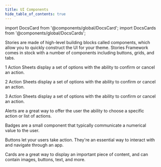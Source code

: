 ```yaml
---
title: UI Components
hide_table_of_contents: true
---
```


import DocsCard from '@components/global/DocsCard';
import DocsCards from '@components/global/DocsCards';

<head>
  <title>UI Components | User Interface Stories Building Components</title>
  <meta
    name="description"
    content="Stories Framework comes stock with a number of high-level UI components including buttons, grid, and tabs to quickly and easily build your stories' user interface."
  />
  <style>{`
    :root {
      --doc-item-container-width: 60rem;
    }
  `}</style>
</head>

Stories are made of high-level building blocks called components, which allow you to quickly construct the UI for your theme. Stories Framework comes in stock with a number of components including buttons, grids, and tabs.

<DocsCards>
  <DocsCard header="Action Sheet" href="api/action-sheet" img="/icons/img2.png">
    <p>1 Action Sheets display a set of options with the ability to confirm or cancel an action.</p>
  </DocsCard>

  <DocsCard header="Action Sheet" href="api/action-sheet" img="/icons/img2.png">
    <p>2 Action Sheets display a set of options with the ability to confirm or cancel an action.</p>
  </DocsCard>

  <DocsCard header="Action Sheet" href="api/action-sheet" img="/icons/img2.png">
    <p>3 Action Sheets display a set of options with the ability to confirm or cancel an action.</p>
  </DocsCard>


  <DocsCard header="Alert" href="api/alert" icon="/icons/img1.png">
    <p>Alerts are a great way to offer the user the ability to choose a specific action or list of actions.</p>
  </DocsCard>

  <DocsCard header="Badge" href="api/badge" icon="/icons/img1.png">
    <p>Badges are a small component that typically communicate a numerical value to the user.</p>
  </DocsCard>

  <DocsCard header="Button" href="api/button" icon="/icons/img1.png">
    <p>Buttons let your users take action. They're an essential way to interact with and navigate through an app.</p>
  </DocsCard>

  <DocsCard header="Card" href="api/card" icon="/icons/img1.png">
    <p>
      Cards are a great way to display an important piece of content, and can contain images, buttons, text, and more.
    </p>
  </DocsCard>
</DocsCards>